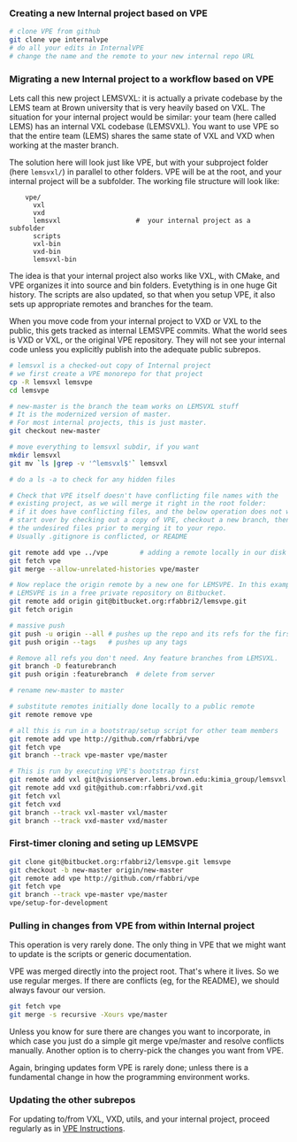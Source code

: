 
### Creating a new Internal project based on VPE 

```bash
# clone VPE from github
git clone vpe internalvpe
# do all your edits in InternalVPE
# change the name and the remote to your new internal repo URL
```

### Migrating a new Internal project to a workflow based on VPE
Lets call this new project LEMSVXL: it is actually a private codebase by the
LEMS team at Brown university that is very heavily based on VXL. The situation
for your internal project would be similar: your team (here called LEMS) has an
internal VXL codebase (LEMSVXL). You want to use VPE so that the entire team
(LEMS) shares the same state of VXL and VXD when working at the master branch.

The solution here will look just like VPE, but with your subproject folder (here
`lemsvxl/`) in parallel to other folders. VPE will be at the root, and your
internal project will be a subfolder. The working file structure will look like:
```
    vpe/
      vxl
      vxd
      lemsvxl                   #  your internal project as a subfolder
      scripts
      vxl-bin
      vxd-bin
      lemsvxl-bin
```
The idea is that your internal project also works like VXL, with CMake,
and VPE organizes it into source and bin folders. Evetything is in one huge Git
history.  The scripts are also updated, so that when you setup VPE, it also sets
up appropriate remotes and branches for the team.

When you move code from your internal project to VXD or VXL to the public, this
gets tracked as internal LEMSVPE commits. What the world sees is VXD or VXL, or
the original VPE repository. They will not see your internal code unless you
explicitly publish into the adequate public subrepos.


```bash
# lemsvxl is a checked-out copy of Internal project
# we first create a VPE monorepo for that project
cp -R lemsvxl lemsvpe
cd lemsvpe

# new-master is the branch the team works on LEMSVXL stuff
# It is the modernized version of master. 
# For most internal projects, this is just master.
git checkout new-master

# move everything to lemsvxl subdir, if you want
mkdir lemsvxl
git mv `ls |grep -v '^lemsvxl$'` lemsvxl

# do a ls -a to check for any hidden files

# Check that VPE itself doesn't have conflicting file names with the
# existing project, as we will merge it right in the root folder:
# if it does have conflicting files, and the below operation does not work,
# start over by checking out a copy of VPE, checkout a new branch, then remove
# the undesired files prior to merging it to your repo.
# Usually .gitignore is conflicted, or README

git remote add vpe ../vpe        # adding a remote locally in our disk
git fetch vpe
git merge --allow-unrelated-histories vpe/master

# Now replace the origin remote by a new one for LEMSVPE. In this example,
# LEMSVPE is in a free private repository on Bitbucket.
git remote add origin git@bitbucket.org:rfabbri2/lemsvpe.git
git fetch origin

# massive push
git push -u origin --all # pushes up the repo and its refs for the first time
git push origin --tags   # pushes up any tags

# Remove all refs you don't need. Any feature branches from LEMSVXL.
git branch -D featurebranch
git push origin :featurebranch  # delete from server

# rename new-master to master

# substitute remotes initially done locally to a public remote
git remote remove vpe

# all this is run in a bootstrap/setup script for other team members
git remote add vpe http://github.com/rfabbri/vpe
git fetch vpe
git branch --track vpe-master vpe/master

# This is run by executing VPE's bootstrap first
git remote add vxl git@visionserver.lems.brown.edu:kimia_group/lemsvxl.git
git remote add vxd git@github.com:rfabbri/vxd.git
git fetch vxl
git fetch vxd
git branch --track vxl-master vxl/master
git branch --track vxd-master vxd/master
```

### First-timer cloning and seting up LEMSVPE
```bash
git clone git@bitbucket.org:rfabbri2/lemsvpe.git lemsvpe
git checkout -b new-master origin/new-master
git remote add vpe http://github.com/rfabbri/vpe
git fetch vpe
git branch --track vpe-master vpe/master
vpe/setup-for-development
```

### Pulling in changes from VPE from within Internal project

This operation is very rarely done. The only thing in VPE that we might want to
update is the scripts or generic documentation.

VPE was merged directly into the project root. That's where it lives.
So we use regular merges. If there are conflicts (eg, for the README), we
should always favour our version.
```bash
git fetch vpe
git merge -s recursive -Xours vpe/master  
```
Unless you know for sure there are changes you want to incorporate, in which
case you just do a simple git merge vpe/master and resolve conflicts manually.
Another option is to cherry-pick the changes you want from VPE.

Again, bringing updates form VPE is rarely done; unless there is a fundamental
change in how the programming environment works.

### Updating the other subrepos
For updating to/from VXL, VXD, utils, and your internal project,
proceed regularly as in [VPE Instructions](../README.md).
